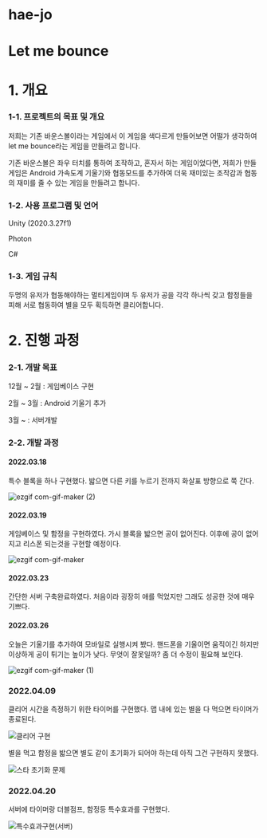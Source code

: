 # hae-jo
# Let me bounce

# 1. 개요

### 1-1. 프로젝트의 목표 및 개요
저희는 기존 바운스볼이라는 게임에서 이 게임을 색다르게 만들어보면 어떨가 생각하여 let me bounce라는 게임을 만들려고 합니다.

기존 바운스볼은 좌우 터치를 통하여 조작하고, 혼자서 하는 게임이었다면, 저희가 만들 게임은 Android 가속도계 기울기와 협동모드를 추가하여 
더욱 재미있는 조작감과 협동의 재미를 줄 수 있는 게임을 만들려고 합니다.

### 1-2. 사용 프로그램 및 언어
Unity (2020.3.27f1)

Photon

C#

### 1-3. 게임 규칙
두명의 유저가 협동해야하는 멀티게임이며 두 유저가 공을 각각 하나씩 갖고 함정들을 피해 서로 협동하여 별을 모두 획득하면 클리어합니다.

# 2. 진행 과정

### 2-1. 개발 목표
12월 ~ 2월 : 게임베이스 구현

2월 ~ 3월 : Android 기울기 추가

3월 ~ : 서버개발

### 2-2. 개발 과정

#### 2022.03.18
특수 블록을 하나 구현했다.
밟으면 다른 키를 누르기 전까지 화살표 방향으로 쭉 간다.


![ezgif com-gif-maker (2)](https://user-images.githubusercontent.com/92212636/160977451-81c74a8a-475b-4416-a2bd-58074c1530ac.gif)





#### 2022.03.19
게임베이스 및 함정을 구현하였다.
가시 블록을 밟으면 공이 없어진다.
이후에 공이 없어지고 리스폰 되는것을 구현할 예정이다.



![ezgif com-gif-maker](https://user-images.githubusercontent.com/92212636/160977466-d54176a4-6f1c-48a5-9685-80eba2145435.gif)





#### 2022.03.23
간단한 서버 구축완료하였다.
처음이라 굉장히 애를 먹었지만 그래도 성공한 것에 매우 기쁘다.

#### 2022.03.26
오늘은 기울기를 추가하여 모바일로 실행시켜 봤다.
핸드폰을 기울이면 움직이긴 하지만 이상하게 공이 튀기는 높이가 낮다.
무엇이 잘못일까? 좀 더 수정이 필요해 보인다.



![ezgif com-gif-maker (1)](https://user-images.githubusercontent.com/92212636/160977548-6d8e25e2-e921-46a6-921f-ad836cff06c8.gif)


### 2022.04.09
클리어 시간을 측정하기 위한 타이머를 구현했다.
맵 내에 있는 별을 다 먹으면 타이머가 종료된다.

![클리어 구현](https://user-images.githubusercontent.com/92212636/163381425-3e4ccc76-927e-46d2-9196-c5fef010bc30.gif)


별을 먹고 함정을 밟으면 별도 같이 초기화가 되어야 하는데 아직 그건 구현하지 못했다.

![스타 초기화 문제](https://user-images.githubusercontent.com/92212636/163381444-ae62f5f5-7076-479c-b759-2012867d7af4.gif)

### 2022.04.20
서버에 타이머랑 더블점프, 함정등 특수효과를 구현했다.



![특수효과구현(서버)](https://user-images.githubusercontent.com/92212636/164229026-f45b0b4e-6ab5-4495-8353-fd1ca8fa09aa.gif)








